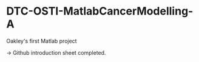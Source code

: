 DTC-OSTI-MatlabCancerModelling-A
================================

Oakley's first Matlab project

-> Github introduction sheet completed.
